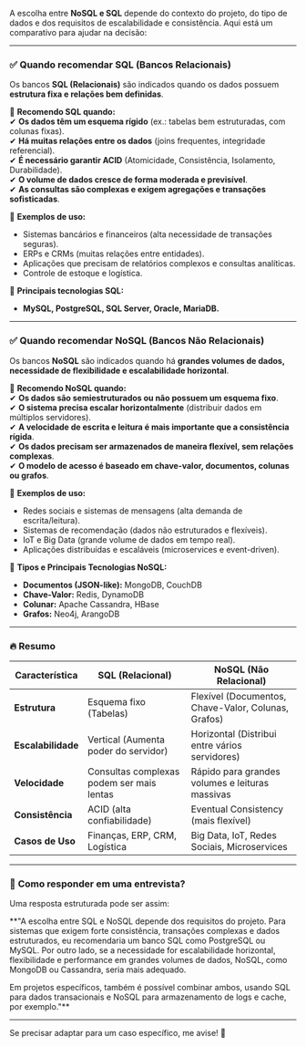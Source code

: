 A escolha entre **NoSQL e SQL** depende do contexto do projeto, do tipo de dados e dos requisitos de escalabilidade e consistência. Aqui está um comparativo para ajudar na decisão:

---

### ✅ **Quando recomendar SQL (Bancos Relacionais)**
Os bancos **SQL (Relacionais)** são indicados quando os dados possuem **estrutura fixa e relações bem definidas**.  

📌 **Recomendo SQL quando:**  
✔ **Os dados têm um esquema rígido** (ex.: tabelas bem estruturadas, com colunas fixas).  
✔ **Há muitas relações entre os dados** (joins frequentes, integridade referencial).  
✔ **É necessário garantir ACID** (Atomicidade, Consistência, Isolamento, Durabilidade).  
✔ **O volume de dados cresce de forma moderada e previsível**.  
✔ **As consultas são complexas e exigem agregações e transações sofisticadas**.  

📌 **Exemplos de uso:**  
- Sistemas bancários e financeiros (alta necessidade de transações seguras).  
- ERPs e CRMs (muitas relações entre entidades).  
- Aplicações que precisam de relatórios complexos e consultas analíticas.  
- Controle de estoque e logística.  

📌 **Principais tecnologias SQL:**  
- **MySQL, PostgreSQL, SQL Server, Oracle, MariaDB.**  

---

### ✅ **Quando recomendar NoSQL (Bancos Não Relacionais)**  
Os bancos **NoSQL** são indicados quando há **grandes volumes de dados, necessidade de flexibilidade e escalabilidade horizontal**.  

📌 **Recomendo NoSQL quando:**  
✔ **Os dados são semiestruturados ou não possuem um esquema fixo**.  
✔ **O sistema precisa escalar horizontalmente** (distribuir dados em múltiplos servidores).  
✔ **A velocidade de escrita e leitura é mais importante que a consistência rígida**.  
✔ **Os dados precisam ser armazenados de maneira flexível, sem relações complexas**.  
✔ **O modelo de acesso é baseado em chave-valor, documentos, colunas ou grafos**.  

📌 **Exemplos de uso:**  
- Redes sociais e sistemas de mensagens (alta demanda de escrita/leitura).  
- Sistemas de recomendação (dados não estruturados e flexíveis).  
- IoT e Big Data (grande volume de dados em tempo real).  
- Aplicações distribuídas e escaláveis (microservices e event-driven).  

📌 **Tipos e Principais Tecnologias NoSQL:**  
- **Documentos (JSON-like):** MongoDB, CouchDB  
- **Chave-Valor:** Redis, DynamoDB  
- **Colunar:** Apache Cassandra, HBase  
- **Grafos:** Neo4j, ArangoDB  

---

### 🔥 **Resumo**
| Característica       | SQL (Relacional) | NoSQL (Não Relacional) |
|----------------------|-----------------|-------------------------|
| **Estrutura**       | Esquema fixo (Tabelas) | Flexível (Documentos, Chave-Valor, Colunas, Grafos) |
| **Escalabilidade**  | Vertical (Aumenta poder do servidor) | Horizontal (Distribui entre vários servidores) |
| **Velocidade**      | Consultas complexas podem ser mais lentas | Rápido para grandes volumes e leituras massivas |
| **Consistência**    | ACID (alta confiabilidade) | Eventual Consistency (mais flexível) |
| **Casos de Uso**    | Finanças, ERP, CRM, Logística | Big Data, IoT, Redes Sociais, Microservices |

---

### 🚀 **Como responder em uma entrevista?**  
Uma resposta estruturada pode ser assim:

**"A escolha entre SQL e NoSQL depende dos requisitos do projeto. Para sistemas que exigem forte consistência, transações complexas e dados estruturados, eu recomendaria um banco SQL como PostgreSQL ou MySQL. Por outro lado, se a necessidade for escalabilidade horizontal, flexibilidade e performance em grandes volumes de dados, NoSQL, como MongoDB ou Cassandra, seria mais adequado.  

Em projetos específicos, também é possível combinar ambos, usando SQL para dados transacionais e NoSQL para armazenamento de logs e cache, por exemplo."**  

---

Se precisar adaptar para um caso específico, me avise! 🚀
